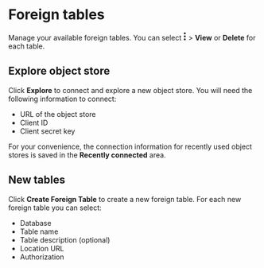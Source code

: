 # Foreign tables

Manage your available foreign tables. You can select 
![Images/kebab-menu.png](Images/kebab-menu.png) > **View** or **Delete** for each table.

## Explore object store

Click **Explore** to connect and explore a new object store. You will need the following information to connect:

- URL of the object store
- Client ID
- Client secret key

For your convenience, the connection information for recently used object stores is saved in the **Recently connected** area.

## New tables

Click **Create Foreign Table** to create a new foreign table. For each new foreign table you can select:

- Database
- Table name
- Table description (optional)
- Location URL
- Authorization

